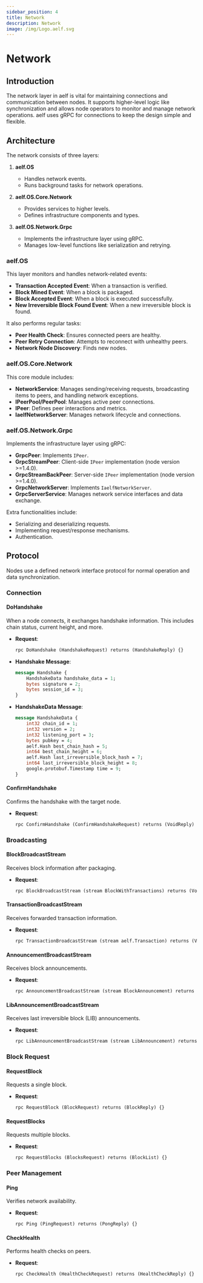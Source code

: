 ```yaml
---
sidebar_position: 4
title: Network
description: Network
image: /img/Logo.aelf.svg
---
```


# Network

## Introduction
The network layer in aelf is vital for maintaining connections and communication between nodes. It supports higher-level logic like synchronization and allows node operators to monitor and manage network operations. aelf uses gRPC for connections to keep the design simple and flexible.

## Architecture
The network consists of three layers:

1. **aelf.OS**
   - Handles network events.
   - Runs background tasks for network operations.

2. **aelf.OS.Core.Network**
   - Provides services to higher levels.
   - Defines infrastructure components and types.

3. **aelf.OS.Network.Grpc**
   - Implements the infrastructure layer using gRPC.
   - Manages low-level functions like serialization and retrying.

### aelf.OS
This layer monitors and handles network-related events:
- **Transaction Accepted Event**: When a transaction is verified.
- **Block Mined Event**: When a block is packaged.
- **Block Accepted Event**: When a block is executed successfully.
- **New Irreversible Block Found Event**: When a new irreversible block is found.

It also performs regular tasks:
- **Peer Health Check**: Ensures connected peers are healthy.
- **Peer Retry Connection**: Attempts to reconnect with unhealthy peers.
- **Network Node Discovery**: Finds new nodes.

### aelf.OS.Core.Network
This core module includes:
- **NetworkService**: Manages sending/receiving requests, broadcasting items to peers, and handling network exceptions.
- **IPeerPool/PeerPool**: Manages active peer connections.
- **IPeer**: Defines peer interactions and metrics.
- **IaelfNetworkServer**: Manages network lifecycle and connections.

### aelf.OS.Network.Grpc
Implements the infrastructure layer using gRPC:
- **GrpcPeer**: Implements `IPeer`.
- **GrpcStreamPeer**: Client-side `IPeer` implementation (node version >=1.4.0).
- **GrpcStreamBackPeer**: Server-side `IPeer` implementation (node version >=1.4.0).
- **GrpcNetworkServer**: Implements `IaelfNetworkServer`.
- **GrpcServerService**: Manages network service interfaces and data exchange.

Extra functionalities include:
- Serializing and deserializing requests.
- Implementing request/response mechanisms.
- Authentication.

## Protocol
Nodes use a defined network interface protocol for normal operation and data synchronization.

### Connection

#### DoHandshake
When a node connects, it exchanges handshake information. This includes chain status, current height, and more.

- **Request**: 
    ```proto
    rpc DoHandshake (HandshakeRequest) returns (HandshakeReply) {}
    ```
- **Handshake Message**:
    ```proto
    message Handshake {
        HandshakeData handshake_data = 1;
        bytes signature = 2;
        bytes session_id = 3;
    }
    ```
- **HandshakeData Message**:
    ```proto
    message HandshakeData {
        int32 chain_id = 1;
        int32 version = 2;
        int32 listening_port = 3;
        bytes pubkey = 4;
        aelf.Hash best_chain_hash = 5;
        int64 best_chain_height = 6;
        aelf.Hash last_irreversible_block_hash = 7;
        int64 last_irreversible_block_height = 8;
        google.protobuf.Timestamp time = 9;
    }
    ```

#### ConfirmHandshake
Confirms the handshake with the target node.
- **Request**:
    ```proto
    rpc ConfirmHandshake (ConfirmHandshakeRequest) returns (VoidReply) {}
    ```

### Broadcasting

#### BlockBroadcastStream
Receives block information after packaging.
- **Request**:
    ```proto
    rpc BlockBroadcastStream (stream BlockWithTransactions) returns (VoidReply) {}
    ```

#### TransactionBroadcastStream
Receives forwarded transaction information.
- **Request**:
    ```proto
    rpc TransactionBroadcastStream (stream aelf.Transaction) returns (VoidReply) {}
    ```

#### AnnouncementBroadcastStream
Receives block announcements.
- **Request**:
    ```proto
    rpc AnnouncementBroadcastStream (stream BlockAnnouncement) returns (VoidReply) {}
    ```

#### LibAnnouncementBroadcastStream
Receives last irreversible block (LIB) announcements.
- **Request**:
    ```proto
    rpc LibAnnouncementBroadcastStream (stream LibAnnouncement) returns (VoidReply) {}
    ```

### Block Request

#### RequestBlock
Requests a single block.
- **Request**:
    ```proto
    rpc RequestBlock (BlockRequest) returns (BlockReply) {}
    ```

#### RequestBlocks
Requests multiple blocks.
- **Request**:
    ```proto
    rpc RequestBlocks (BlocksRequest) returns (BlockList) {}
    ```

### Peer Management

#### Ping
Verifies network availability.
- **Request**:
    ```proto
    rpc Ping (PingRequest) returns (PongReply) {}
    ```

#### CheckHealth
Performs health checks on peers.
- **Request**:
    ```proto
    rpc CheckHealth (HealthCheckRequest) returns (HealthCheckReply) {}
    ```